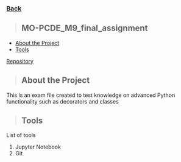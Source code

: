 

### [Back](https://laopmx.github.io/)
>## MO-PCDE_M9_final_assignment
* [About the Project](#about)
* [Tools](#tools)

[Repository](https://github.com/laopMx/MO-PCDE_M9_final_assignment)

<a class="anchor" id="about"></a>

>## About the Project
This is an exam file created to test knowledge on advanced Python functionality such as decorators and classes

<a class="anchor" id="tools"></a>

>## Tools
List of tools
1. Jupyter Notebook
2. Git
